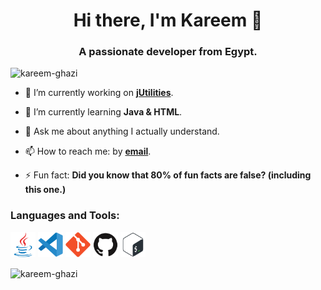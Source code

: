 <h1 align="center">Hi there, I'm Kareem 👋</h1>
<h3 align="center">A passionate developer from Egypt.</h3>

<p align="left"> <img src="https://komarev.com/ghpvc/?username=kareem-ghazi&label=Profile%20views&color=0e75b6&style=flat" alt="kareem-ghazi" /> </p>

- 🔭 I’m currently working on **[jUtilities](https://github.com/kareem-ghazi/jUtilities)**.

- 🌱 I’m currently learning **Java & HTML**.

- 💬 Ask me about anything I actually understand.

- 📫 How to reach me: by **[email](mailto:k.ghazi2005@gmail.com)**.

- ⚡ Fun fact: **Did you know that 80% of fun facts are false? (including this one.)**


<h3 align="left">Languages and Tools:</h3>

<p align="left"> 
    <img src="https://raw.githubusercontent.com/devicons/devicon/master/icons/java/java-original.svg" alt="java" width="40" height="40"/>
    <img src="https://raw.githubusercontent.com/devicons/devicon/master/icons/vscode/vscode-original.svg" alt="vscode" width="40" height="40">
    <img src="https://raw.githubusercontent.com/devicons/devicon/master/icons/git/git-original.svg" alt="git" width="40" height="40">
    <img src="https://raw.githubusercontent.com/devicons/devicon/master/icons/github/github-original.svg" alt="github" width="40" height="40">
    <img src="https://raw.githubusercontent.com/devicons/devicon/master/icons/bash/bash-original.svg" alt="bash" width="40" height="40">
</p>

<p>
    <img align="center" src="https://github-readme-stats.vercel.app/api?username=kareem-ghazi&show_icons=true&locale=en&theme=vue-dark" alt="kareem-ghazi" />
</p>
